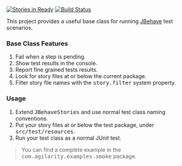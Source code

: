 [![Stories in Ready](https://badge.waffle.io/agilarity/jbehave-stories.png?label=ready&title=Ready)](https://waffle.io/agilarity/jbehave-stories)
[![Build Status](https://travis-ci.org/agilarity/jbehave-stories.svg?branch=master)](https://travis-ci.org/agilarity/jbehave-stories)

This project provides a useful base class for running [JBehave](http://jbehave.org/reference/stable/) test scenarios.

### Base Class Features
1. Fail when a step is pending.
2. Show test results in the console.
3. Report fine grained tests results.
4. Look for story files at or below the current package.
5. Filter story file names with the <tt>story.filter</tt> system property.

### Usage
1. Extend <tt>JBehaveStories</tt> and use normal test class naming conventions.
2. Put your story files at or below the test package, under <tt>src/test/resources</tt>.
3. Run your test class as a normal JUnit test.

> You can find a complete example in the <tt>com.agilarity.examples.smoke</tt> package.
